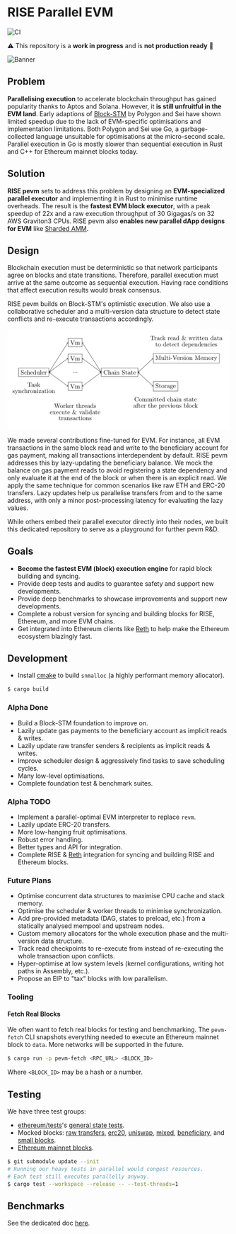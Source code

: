 # RISE Parallel EVM

![CI](https://github.com/risechain/pevm/actions/workflows/ci.yml/badge.svg)

:warning: This repository is a **work in progress** and is **not production ready** :construction:

![Banner](./assets/banner.jpg)

## Problem

**Parallelising execution** to accelerate blockchain throughput has gained popularity thanks to Aptos and Solana. However, it **is still unfruitful in the EVM land**. Early adaptions of [Block-STM](https://arxiv.org/abs/2203.06871) by Polygon and Sei have shown limited speedup due to the lack of EVM-specific optimisations and implementation limitations. Both Polygon and Sei use Go, a garbage-collected language unsuitable for optimisations at the micro-second scale. Parallel execution in Go is mostly slower than sequential execution in Rust and C++ for Ethereum mainnet blocks today.

## Solution

**RISE pevm** sets to address this problem by designing an **EVM-specialized parallel executor** and implementing it in Rust to minimise runtime overheads. The result is the **fastest EVM block executor**, with a peak speedup of 22x and a raw execution throughput of 30 Gigagas/s on 32 AWS Graviton3 CPUs. RISE pevm also **enables new parallel dApp designs for EVM** like [Sharded AMM](https://arxiv.org/abs/2406.05568).

## Design

Blockchain execution must be deterministic so that network participants agree on blocks and state transitions. Therefore, parallel execution must arrive at the same outcome as sequential execution. Having race conditions that affect execution results would break consensus.

RISE pevm builds on Block-STM's optimistic execution. We also use a collaborative scheduler and a multi-version data structure to detect state conflicts and re-execute transactions accordingly.

![Architecture](./assets/architecture.png)

We made several contributions fine-tuned for EVM. For instance, all EVM transactions in the same block read and write to the beneficiary account for gas payment, making all transactions interdependent by default. RISE pevm addresses this by lazy-updating the beneficiary balance. We mock the balance on gas payment reads to avoid registering a state dependency and only evaluate it at the end of the block or when there is an explicit read. We apply the same technique for common scenarios like raw ETH and ERC-20 transfers. Lazy updates help us parallelise transfers from and to the same address, with only a minor post-processing latency for evaluating the lazy values.

While others embed their parallel executor directly into their nodes, we built this dedicated repository to serve as a playground for further pevm R&D.

## Goals

- **Become the fastest EVM (block) execution engine** for rapid block building and syncing.
- Provide deep tests and audits to guarantee safety and support new developments.
- Provide deep benchmarks to showcase improvements and support new developments.
- Complete a robust version for syncing and building blocks for RISE, Ethereum, and more EVM chains.
- Get integrated into Ethereum clients like [Reth](https://github.com/paradigmxyz/reth) to help make the Ethereum ecosystem blazingly fast.

## Development

- Install [cmake](https://cmake.org) to build `snmalloc` (a highly performant memory allocator).

```sh
$ cargo build
```

### Alpha Done

- Build a Block-STM foundation to improve on.
- Lazily update gas payments to the beneficiary account as implicit reads & writes.
- Lazily update raw transfer senders & recipients as implicit reads & writes.
- Improve scheduler design & aggressively find tasks to save scheduling cycles.
- Many low-level optimisations.
- Complete foundation test & benchmark suites.

### Alpha TODO

- Implement a parallel-optimal EVM interpreter to replace `revm`.
- Lazily update ERC-20 transfers.
- More low-hanging fruit optimisations.
- Robust error handling.
- Better types and API for integration.
- Complete RISE & [Reth](https://github.com/paradigmxyz/reth) integration for syncing and building RISE and Ethereum blocks.

### Future Plans

- Optimise concurrent data structures to maximise CPU cache and stack memory.
- Optimise the scheduler & worker threads to minimise synchronization.
- Add pre-provided metadata (DAG, states to preload, etc.) from a statically analysed mempool and upstream nodes.
- Custom memory allocators for the whole execution phase and the multi-version data structure.
- Track read checkpoints to re-execute from instead of re-executing the whole transaction upon conflicts.
- Hyper-optimise at low system levels (kernel configurations, writing hot paths in Assembly, etc.).
- Propose an EIP to "tax" blocks with low parallelism.

### Tooling

#### Fetch Real Blocks

We often want to fetch real blocks for testing and benchmarking. The `pevm-fetch` CLI snapshots everything needed to execute an Ethereum mainnet block to `data`. More networks will be supported in the future.

```sh
$ cargo run -p pevm-fetch <RPC_URL> <BLOCK_ID>
```

Where `<BLOCK_ID>` may be a hash or a number.

## Testing

We have three test groups:

- [ethereum/tests](https://github.com/ethereum/tests)'s [general state tests](crates/pevm/tests/ethereum/main.rs).
- Mocked blocks: [raw transfers](crates/pevm/tests/raw_transfers.rs), [erc20](crates/pevm/tests/erc20/main.rs), [uniswap](crates/pevm/tests/uniswap/main.rs), [mixed](crates/pevm/tests/mixed.rs), [beneficiary](crates/pevm/tests/beneficiary.rs), and [small blocks](crates/pevm/tests/small_blocks.rs).
- [Ethereum mainnet blocks](crates/pevm/tests/mainnet.rs).

```sh
$ git submodule update --init
# Running our heavy tests in parallel would congest resources.
# Each test still executes parallelly anyway.
$ cargo test --workspace --release -- --test-threads=1
```

## Benchmarks

See the dedicated doc [here](./crates/pevm/benches/README.md).
